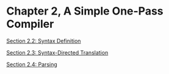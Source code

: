 # Chapter 2, A Simple One-Pass Compiler

[Section 2.2: Syntax Definition](./sec2.2/sec2.2.md)

[Section 2.3: Syntax-Directed Translation](./sec2.3/sec2.3.md)

[Section 2.4: Parsing](./sec2.4/sec2.4.md)
